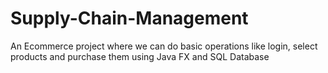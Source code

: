 # Supply-Chain-Management
An Ecommerce project where we can do basic operations like login, select products and purchase them using Java FX and SQL Database
